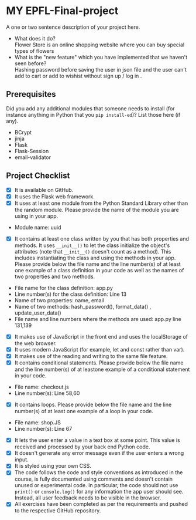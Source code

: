 # MY EPFL-Final-project

A one or two sentence description of your project here.

- What does it do?  
  Flower Store is an online shopping website where you can buy special types of flowers
- What is the "new feature" which you have implemented that we haven't seen before?  
  Hashing password before saving the user in json file and the user can't add to cart or add to wishist without sign up / log in .
  
## Prerequisites
Did you add any additional modules that someone needs to
install (for instance anything in Python that you `pip
install-ed`)? List those here (if any).
- BCrypt
- jinja
- Flask
- Flask-Session
- email-validator

## Project Checklist
- [x] It is available on GitHub.
- [x] It uses the Flask web framework.
- [x] It uses at least one module from the Python Standard
Library other than the random module.
Please provide the name of the module you are using in your
app.
- Module name: uuid
- [x] It contains at least one class written by you that has
both properties and methods. It uses `__init__()` to let the
class initialize the object's attributes (note that
`__init__()` doesn't count as a method). This includes
instantiating the class and using the methods in your app.
Please provide below the file name and the line number(s) of
at least one example of a class definition in your code as
well as the names of two properties and two methods.
- File name for the class definition: app.py
- Line number(s) for the class definition: Line 13
- Name of two properties: name, email
- Name of two methods: hash_password(), format_data() , update_user_data()
- File name and line numbers where the methods are used:  app.py line 131,139
- [x] It makes use of JavaScript in the front end and uses the
localStorage of the web browser.
- [x] It uses modern JavaScript (for example, let and const
rather than var).
- [x] It makes use of the reading and writing to the same file
feature.
- [x] It contains conditional statements. Please provide below
the file name and the line number(s) of at leastone example of a conditional statement in your code.
- File name: checkout.js
- Line number(s): Line 58,60
- [x] It contains loops. Please provide below the file name
and the line number(s) of at least
one example of a loop in your code.
- File name: shop.JS 
- Line number(s): Line 67
- [x] It lets the user enter a value in a text box at some
point.
This value is received and processed by your back end
Python code.
- [x] It doesn't generate any error message even if the user
enters a wrong input.
- [x] It is styled using your own CSS.
- [x] The code follows the code and style conventions as
introduced in the course, is fully documented using comments
and doesn't contain unused or experimental code.
In particular, the code should not use `print()` or
`console.log()` for any information the app user should see.
Instead, all user feedback needs to be visible in the
browser.
- [x] All exercises have been completed as per the
requirements and pushed to the respective GitHub repository.
